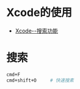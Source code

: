 # Xcode的使用

- [Xcode--搜索功能](https://www.jianshu.com/p/5c1091faeb5b)

# 搜索

```bash
cmd+F
cmd+shift+O 	# 快速搜素
```


